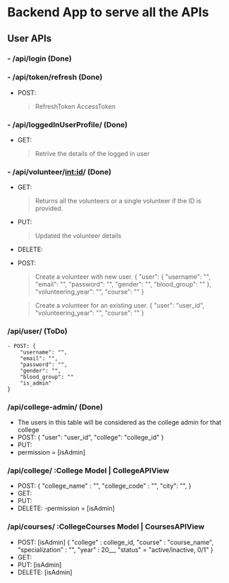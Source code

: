 # Backend App to serve all the APIs

## User APIs
### - /api/login (Done)
### - /api/token/refresh (Done)
- POST: 
    > RefreshToken
    > AccessToken
### - /api/loggedInUserProfile/ (Done)
- GET:
    > Retrive the details of the logged in user


### - /api/volunteer/<int:id>/ (Done)
- GET: 
    > Returns all the volunteers or a single volunteer if the ID is provided.
- PUT:
    > Updated the volunteer details
- DELETE:
- POST:
    > Create a volunteer with new user.
    {
        "user": {
            "username": "",
            "email": "",
            "password": "",
            "gender": "",
            "blood_group": ""
        },
        "volunteering_year": "",
        "course": ""
    }

    > Create a volunteer for an existing user.
    {
        "user": "user_id",
        "volunteering_year": "",
        "course": ""
    }


### /api/user/  (ToDo)
    - POST: {
        "username": "",
        "email": "",
        "password": "",
        "gender": "",
        "blood_group": ""
        "is_admin"
    }

### /api/college-admin/ (Done)
- The users in this table will be considered as the college admin for that college
- POST: {
    "user": "user_id",
    "college": "college_id"
}
- PUT:
- permission = [isAdmin]

### /api/college/ :College Model | CollegeAPIView
- POST: 
    {
        "college_name" : "",
        "college_code" : "",
        "city": "",
    }
- GET:
- PUT:
- DELETE:
-permission = [isAdmin]

### /api/courses/ :CollegeCourses Model | CoursesAPIView
- POST:  [isAdmin] {
    "college" : college_id,
    "course" : "course_name",
    "specialization" : "",
    "year" : 20__,
    "status" = "active/inactive, 0/1"
}
- GET:
- PUT:  [isAdmin]
- DELETE:   [isAdmin]